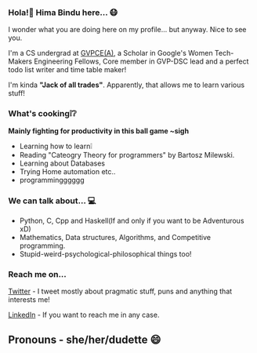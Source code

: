 <!--
**himabindu-run/himabindu-run** is a ✨ _special_ ✨ repository because its `README.md` (this file) appears on your GitHub profile.

Here are some ideas to get you started:

- 🔭 I’m currently working on ...
- 🌱 I’m currently learning ...
- 👯 I’m looking to collaborate on ...
- 🤔 I’m looking for help with ...
- 💬 Ask me about ...
- 📫 How to reach me: ...
- 😄 Pronouns: ...
- ⚡ Fun fact: ...
-->
### Hola!:wave: Hima Bindu here...  :mask:
I wonder what you are doing here on my profile... but anyway. Nice to see you.

I'm a CS undergrad at [GVPCE(A)](http://gvpce.ac.in/index1.html), a Scholar in Google's Women Tech-Makers Engineering Fellows, Core member in GVP-DSC lead and a perfect todo list writer and time table maker!

I'm kinda **"Jack of all trades"**.
Apparently, that allows me to learn various stuff!

### What's cooking:grey_exclamation::grey_question:
**Mainly fighting for productivity in this ball game ~sigh**
- Learning how to learn:grey_exclamation:
- Reading "Cateogry Theory for programmers" by Bartosz Milewski.
- Learning about Databases
- Trying Home automation etc.. 
- programmingggggg


### We can talk about... :computer: 
- Python, C, Cpp and Haskell(If and only if you want to be Adventurous xD)
- Mathematics, Data structures, Algorithms, and Competitive programming.
- Stupid-weird-psychological-philosophical things too!

### Reach me on...
[Twitter](https://twitter.com/BinduTenneti) - I tweet mostly about pragmatic stuff, puns and anything that interests me!

[LinkedIn](https://www.linkedin.com/in/hima-bindu-002a45194/) - If you want to reach me in any case.

<!-- And by the way if you can read my technical writings [here](https://medium.com/@b.i.n.d.o) please do feel free to give me some feedback :))
-->

## Pronouns - she/her/dudette :smile:
